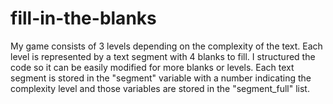 # fill-in-the-blanks
My game consists of 3 levels depending on the complexity of the text. Each level is represented by a text segment with 4 blanks to fill. I structured the code so it can be easily modified for more blanks or levels. Each text segment is stored in the "segment" variable with a number indicating the complexity level and those variables are stored in the "segment_full" list.
